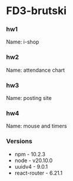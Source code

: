 # FD3-brutski

### hw1
Name: i-shop

### hw2
Name: attendance chart

### hw3
Name: posting site

### hw4
Name: mouse and timers

### Versions
* npm - 10.2.3
* node - v20.10.0
* uuidv4 - 9.0.1
* react-router - 6.21.1